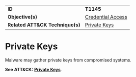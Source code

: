 |||
|---------|------------------------|
|**ID**|**T1145**|
|**Objective(s)**|[Credential Access](https://github.com/MBCProject/mbc-markdown/tree/master/credential-access)|
|**Related ATT&CK Technique(s)**|[Private Keys](https://attack.mitre.org/techniques/T1145/)|

Private Keys
============
Malware may gather private keys from compromised systems.

**See ATT&CK:** [**Private Keys**](https://attack.mitre.org/techniques/T1145/).